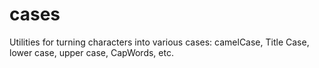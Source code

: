 cases
=====

Utilities for turning characters into various cases: camelCase, Title Case, lower case, upper case, CapWords, etc.
